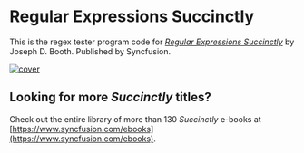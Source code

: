 # Regular Expressions Succinctly
This is the regex tester program code for [*Regular Expressions Succinctly*](https://www.syncfusion.com/ebooks/regularexpressions) by Joseph D. Booth. Published by Syncfusion.

[![cover](https://github.com/SyncfusionSuccinctlyE-Books/Regular-Expressions-Succinctly/blob/master/cover.png)](https://www.syncfusion.com/ebooks/regularexpressions)

## Looking for more _Succinctly_ titles?

Check out the entire library of more than 130 _Succinctly_ e-books at [https://www.syncfusion.com/ebooks](https://www.syncfusion.com/ebooks).
